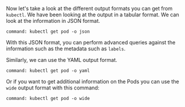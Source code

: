 Now let's take a look at the different output formats you can get from `kubectl`. We have been looking at the output in a tabular format. We can look at the information in JSON format.

```terminal:execute
command: kubectl get pod -o json
```

With this JSON format, you can perform advanced queries against the information such as the metadata such as `labels`.

Similarly, we can use the YAML output format.

```terminal:execute
command: kubectl get pod -o yaml
```

Or if you want to get additional information on the Pods you can use the `wide` output format with this command:

```terminal:execute
command: kubectl get pod -o wide
```
